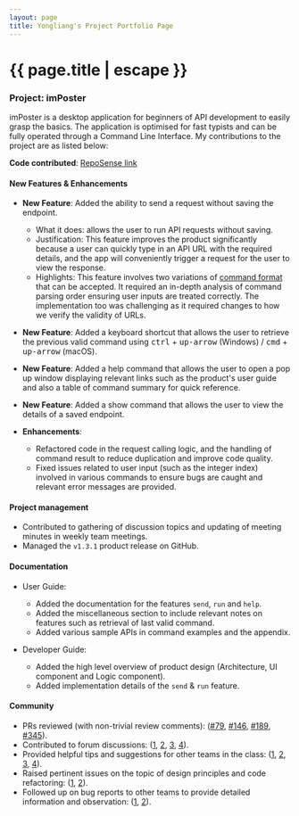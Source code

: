 ```yaml
---
layout: page
title: Yongliang's Project Portfolio Page
---
```


<h1 class="post-title">{{ page.title | escape }}</h1>

### Project: imPoster

imPoster is a desktop application for beginners of API development to easily grasp the basics. The application is optimised for fast typists and can be fully operated through a Command Line Interface. My contributions to the project are as listed below:

**Code contributed**: [RepoSense link](https://nus-cs2103-ay2021s2.github.io/tp-dashboard/?search=tlylt&sort=groupTitle&sortWithin=title&timeframe=commit&mergegroup=&groupSelect=groupByRepos&breakdown=true&checkedFileTypes=docs~functional-code~test-code~other&since=2021-02-19)

#### New Features & Enhancements

- **New Feature**: Added the ability to send a request without saving the endpoint.

  - What it does: allows the user to run API requests without saving. 
  - Justification: This feature improves the product significantly because a
    user can quickly type in an API URL with the required details, and the app 
    will conveniently trigger a request for the user to view the response.
  - Highlights: This feature involves two variations of [command format](https://ay2021s2-cs2103t-t12-4.github.io/tp/UserGuide.html#429-call-an-api-endpoint-directly-without-saving-run) that can be accepted. It required an 
    in-depth analysis of command parsing order ensuring user inputs are treated correctly. The implementation too was 
    challenging as it required changes to how we verify the validity of URLs.

- **New Feature**: Added a keyboard shortcut that allows the user to retrieve the previous valid command using 
  <kbd>ctrl</kbd> + <kbd>up-arrow</kbd> (Windows) / <kbd>cmd</kbd> + <kbd>up-arrow</kbd> (macOS).

- **New Feature**: Added a help command that allows the user to open a pop up window displaying
   relevant links such as the product's user guide and also a table of command summary for quick reference. 

- **New Feature**: Added a show command that allows the user to view the details of a saved endpoint.


- **Enhancements**:

  - Refactored code in the request calling logic, and the handling of command result to reduce duplication and improve 
    code quality.
  - Fixed issues related to user input (such as the integer index) involved in various commands to ensure bugs are 
    caught and relevant error messages are provided.

<div style="page-break-after: always;"></div>

#### Project management 

  - Contributed to gathering of discussion topics and updating of meeting minutes in weekly team meetings.
  - Managed the `v1.3.1` product release on GitHub.

#### Documentation

  - User Guide:
    - Added the documentation for the features `send`, `run` and `help`.
    - Added the miscellaneous section to include relevant notes on features such as retrieval of last valid command.
    - Added various sample APIs in command examples and the appendix.

  - Developer Guide:
    - Added the high level overview of product design 
      (Architecture, UI component and Logic component).
    - Added implementation details of the `send` & `run` feature.

#### Community

  - PRs reviewed (with non-trivial review comments):
    ([\#79](https://github.com/AY2021S2-CS2103T-T12-4/tp/pull/79), 
    [\#146](https://github.com/AY2021S2-CS2103T-T12-4/tp/pull/146),
    [\#189](https://github.com/AY2021S2-CS2103T-T12-4/tp/pull/189), 
    [\#345](https://github.com/AY2021S2-CS2103T-T12-4/tp/pull/345)).
  - Contributed to forum discussions:
    ([1](https://github.com/nus-cs2103-AY2021S2/forum/issues/220#issuecomment-797323149), 
    [2](https://github.com/nus-cs2103-AY2021S2/forum/issues/241#issuecomment-802904375), 
    [3](https://github.com/nus-cs2103-AY2021S2/forum/issues/236#issuecomment-799401973), 
    [4](https://github.com/nus-cs2103-AY2021S2/forum/issues/235#issuecomment-799058631)).
  - Provided helpful tips and suggestions for other teams in the class: 
    ([1](https://github.com/nus-cs2103-AY2021S2/forum/issues/179#issuecomment-785740902),
    [2](https://github.com/nus-cs2103-AY2021S2/forum/issues/175#issuecomment-784177269), 
    [3](https://github.com/nus-cs2103-AY2021S2/forum/issues/243#issuecomment-803282899),
    [4](https://github.com/nus-cs2103-AY2021S2/forum/issues/293#issue-850026014)).
  - Raised pertinent issues on the topic of design principles and code refactoring: 
    ([1](https://github.com/nus-cs2103-AY2021S2/forum/issues/240), 
    [2](https://github.com/nus-cs2103-AY2021S2/forum/issues/230)).
  - Followed up on bug reports to other teams to provide detailed information and observation:
    ([1](https://github.com/AY2021S2-CS2103T-W14-2/tp/issues/196#issuecomment-812967806),
    [2](https://github.com/AY2021S2-CS2103T-W14-2/tp/issues/196#issuecomment-812968068)).
    
